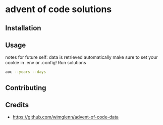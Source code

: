 # advent of code solutions

## Installation

## Usage
notes for future self:
data is retrieved automatically
make sure to set your cookie in .env or .config!
Run solutions
```sh
aoc --years --days
```


## Contributing

## Credits

- https://github.com/wimglenn/advent-of-code-data
